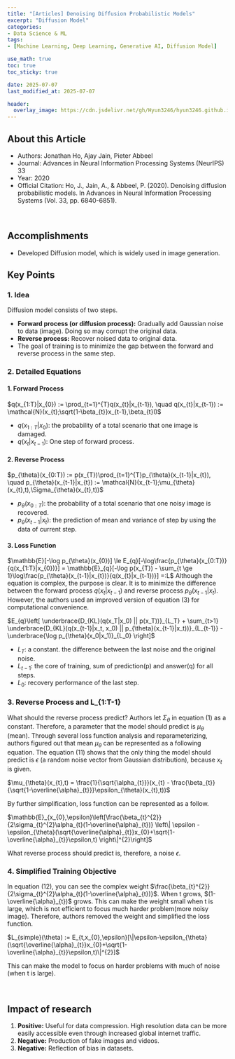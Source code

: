 ```yaml
---
title: "[Articles] Denoising Diffusion Probabilistic Models"
excerpt: "Diffusion Model"
categories:
- Data Science & ML
tags:
- [Machine Learning, Deep Learning, Generative AI, Diffusion Model]

use_math: true
toc: true
toc_sticky: true

date: 2025-07-07
last_modified_at: 2025-07-07

header:
  overlay_image: https://cdn.jsdelivr.net/gh/Hyun3246/hyun3246.github.io@master/image/overlay%20image/Research%20Paper.png
---
```


## About this Article
- Authors: Jonathan Ho, Ajay Jain, Pieter Abbeel
- Journal: Advances in Neural Information Processing Systems (NeurIPS) 33
- Year: 2020
- Official Citation: Ho, J., Jain, A., & Abbeel, P. (2020). Denoising diffusion probabilistic models. In Advances in Neural Information Processing Systems (Vol. 33, pp. 6840-6851).

<br/>

## Accomplishments
- Developed Diffusion model, which is widely used in image generation.

## Key Points
### 1. Idea
Diffusion model consists of two steps.
- **Forward process (or diffusion process):** Gradually add Gaussian noise to data (image). Doing so may corrupt the original data.
- **Reverse process:** Recover noised data to original data.
- The goal of training is to minimize the gap between the forward and reverse process in the same step.

### 2. Detailed Equations
#### 1. Forward Process
$q(x_{1:T}|x_{0}) := \prod_{t=1}^{T}q(x_{t}|x_{t-1}), \quad q(x_{t}|x_{t-1}) := \mathcal{N}(x_{t};\sqrt{1-\beta_{t}}x_{t-1},\beta_{t}I)$
- $q(x_{1:T}|x_{0})$: the probability of a total scenario that one image is damaged.
- $q(x_{t}|x_{t-1})$: One step of forward process.

#### 2. Reverse Process
$p_{\theta}(x_{0:T}) := p(x_{T})\prod_{t=1}^{T}p_{\theta}(x_{t-1}|x_{t}), \quad p_{\theta}(x_{t-1}|x_{t}) := \mathcal{N}(x_{t-1};\mu_{\theta}(x_{t},t),\Sigma_{\theta}(x_{t},t))$
- $p_{\theta}(x_{0:T})$: the probability of a total scenario that one noisy image is recovered.
- $p_{\theta}(x_{t-1}|x_{t})$: the prediction of mean and variance of step by using the data of current step.

#### 3. Loss Function
$\mathbb{E}[-\log p_{\theta}(x_{0})] \le E_{q}[-\log\frac{p_{\theta}(x_{0:T})}{q(x_{1:T}|x_{0})}] = \mathbb{E}_{q}[-\log p(x_{T}) - \sum_{t \ge 1}\log\frac{p_{\theta}(x_{t-1}|x_{t})}{q(x_{t}|x_{t-1})}] =:L$
Although the equation is complex, the purpose is clear. It is to minimize the difference between the forward process $q(x_{t}|x_{t-1})$ and reverse process $p_{\theta}(x_{t-1}|x_{t})$. However, the authors used an improved version of equation (3) for computational convenience.

$E_{q}\left[ \underbrace{D_{KL}(q(x_T|x_0) || p(x_T))}_{L_T} + \sum_{t>1} \underbrace{D_{KL}(q(x_{t-1}|x_t, x_0) || p_{\theta}(x_{t-1}|x_t))}_{L_{t-1}} - \underbrace{\log p_{\theta}(x_0|x_1)}_{L_0} \right]$
- $L_T$: a constant. the difference between the last noise and the original noise.
- $L_{t-1}$: the core of training, sum of prediction(p) and answer(q) for all steps.
- $L_0$: recovery performance of the last step.

### 3. Reverse Process and L_{1:T-1}
What should the reverse process predict? Authors let $\Sigma_{\theta}$ in equation (1) as a constant. Therefore, a parameter that the model should predict is $\mu_{\theta}$ (mean). Through several loss function analysis and reparameterizing, authors figured out that mean $\mu_{\theta}$ can be represented as a following equation. The equation (11) shows that the only thing the model should predict is $\epsilon$ (a random noise vector from Gaussian distribution), because $x_t$ is given.

$\mu_{\theta}(x_{t},t) = \frac{1}{\sqrt{\alpha_{t}}}(x_{t} - \frac{\beta_{t}}{\sqrt{1-\overline{\alpha}_{t}}}\epsilon_{\theta}(x_{t},t))$

By further simplification, loss function can be represented as a follow.

$\mathbb{E}_{x_{0},\epsilon}\left[\frac{\beta_{t}^{2}}{2\sigma_{t}^{2}\alpha_{t}(1-\overline{\alpha}_{t})} \left\| \epsilon - \epsilon_{\theta}(\sqrt{\overline{\alpha}_{t}}x_{0}+\sqrt{1-\overline{\alpha}_{t}}\epsilon,t) \right\|^{2}\right]$

What reverse process should predict is, therefore, a noise $\epsilon$.

### 4. Simplified Training Objective
In equation (12), you can see the complex weight $\frac{\beta_{t}^{2}}{2\sigma_{t}^{2}\alpha_{t}(1-\overline{\alpha}_{t})}$. When t grows, $(1-\overline{\alpha}_{t})$ grows. This can make the weight small when t is large, which is not efficient to focus much harder problem(more noisy image). Therefore, authors removed the weight and simplified the loss function.

$L_{simple}(\theta) := E_{t,x_{0},\epsilon}[\|\epsilon-\epsilon_{\theta}(\sqrt{\overline{\alpha}_{t}}x_{0}+\sqrt{1-\overline{\alpha}_{t}}\epsilon,t)\|^{2}]$

This can make the model to focus on harder problems with much of noise (when t is large).

<br/>

## Impact of research
1. **Positive:** Useful for data compression. High resolution data can be more easily accessible even through increased global internet traffic.
2. **Negative:** Production of fake images and videos.
3. **Negative:** Reflection of bias in datasets.